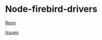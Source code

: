 # Node-firebird-drivers

[Repo](https://github.com/asfernandes/node-firebird-drivers)

[Issues](https://github.com/asfernandes/node-firebird-drivers/issues)

